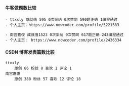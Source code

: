 #### 牛客做题数比较 

```
- ttxxly 成就值 595 0次采纳 0次赞同 590题正确 1编程通过
- 个人主页：https://www.nowcoder.com/profile/5221583

- 南宫嘉俊 成就值1523 0次采纳 0次赞同 617题正确 243编程通过
- 个人主页： https://www.nowcoder.com/profile/2436334
```

#### CSDN 博客发表篇数比较

```
ttxxly 
	原创 86 粉丝 8 喜欢 1 评论 1
南宫嘉俊
	原创 388 粉丝 57 喜欢 12 评论 18
```

